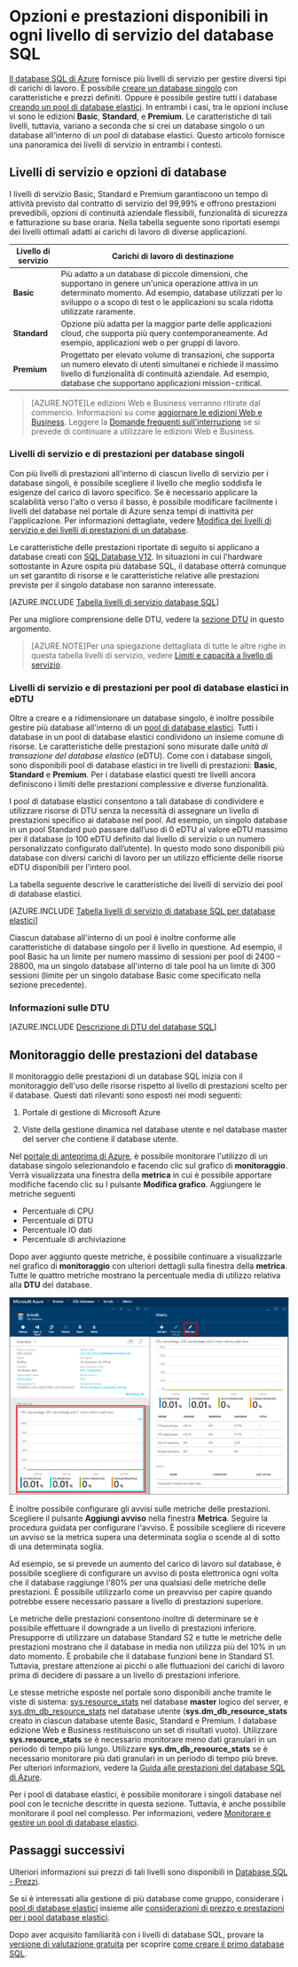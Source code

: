 <properties
	pageTitle="Opzioni e prestazioni del database SQL: livelli di servizio | Microsoft Azure"
	description="Confrontare le prestazioni e le funzionalità di continuità aziendale dei vari livelli di servizio del database SQL per trovare il giusto compromesso tra costi e funzionalità a sostegno della scalabilità."
	keywords="opzioni di database,prestazioni del database,eDTU"
	services="sql-database"
	documentationCenter=""
	authors="rothja"
	manager="jeffreyg"
	editor="monicar"/>

<tags
	ms.service="sql-database"
	ms.devlang="na"
	ms.topic="get-started-article"
	ms.tgt_pltfrm="na"
	ms.workload="data-management"
	ms.date="11/10/2015"
	ms.author="jroth"/>

# Opzioni e prestazioni disponibili in ogni livello di servizio del database SQL
 

[Il database SQL di Azure](sql-database-technical-overview.md) fornisce più livelli di servizio per gestire diversi tipi di carichi di lavoro. È possibile [creare un database singolo](sql-database-get-started.md) con caratteristiche e prezzi definiti. Oppure è possibile gestire tutti i database [creando un pool di database elastici](sql-database-elastic-pool-portal.md). In entrambi i casi, tra le opzioni incluse vi sono le edizioni **Basic**, **Standard**, e **Premium**. Le caratteristiche di tali livelli, tuttavia, variano a seconda che si crei un database singolo o un database all'interno di un pool di database elastici. Questo articolo fornisce una panoramica dei livelli di servizio in entrambi i contesti.

## Livelli di servizio e opzioni di database
I livelli di servizio Basic, Standard e Premium garantiscono un tempo di attività previsto dal contratto di servizio del 99,99% e offrono prestazioni prevedibili, opzioni di continuità aziendale flessibili, funzionalità di sicurezza e fatturazione su base oraria. Nella tabella seguente sono riportati esempi dei livelli ottimali adatti ai carichi di lavoro di diverse applicazioni.

| Livello di servizio | Carichi di lavoro di destinazione |
|---|---|
| **Basic** | Più adatto a un database di piccole dimensioni, che supportano in genere un'unica operazione attiva in un determinato momento. Ad esempio, database utilizzati per lo sviluppo o a scopo di test o le applicazioni su scala ridotta utilizzate raramente. |
| **Standard** | Opzione più adatta per la maggior parte delle applicazioni cloud, che supporta più query contemporaneamente. Ad esempio, applicazioni web o per gruppi di lavoro. |
| **Premium** | Progettato per elevato volume di transazioni, che supporta un numero elevato di utenti simultanei e richiede il massimo livello di funzionalità di continuità aziendale. Ad esempio, database che supportano applicazioni mission-critical. |

>[AZURE.NOTE]Le edizioni Web e Business verranno ritirate dal commercio. Informazioni su come [aggiornare le edizioni Web e Business](sql-database-upgrade-new-service-tiers.md). Leggere la [Domande frequenti sull'interruzione](http://azure.microsoft.com/pricing/details/sql-database/web-business/) se si prevede di continuare a utilizzare le edizioni Web e Business.

### Livelli di servizio e di prestazioni per database singoli
Con più livelli di prestazioni all'interno di ciascun livello di servizio per i database singoli, è possibile scegliere il livello che meglio soddisfa le esigenze del carico di lavoro specifico. Se è necessario applicare la scalabilità verso l'alto o verso il basso, è possibile modificare facilmente i livelli del database nel portale di Azure senza tempi di inattività per l'applicazione. Per informazioni dettagliate, vedere [Modifica dei livelli di servizio e dei livelli di prestazioni di un database](sql-database-scale-up.md).

Le caratteristiche delle prestazioni riportate di seguito si applicano a database creati con [SQL Database V12](sql-database-v12-whats-new.md). In situazioni in cui l'hardware sottostante in Azure ospita più database SQL, il database otterrà comunque un set garantito di risorse e le caratteristiche relative alle prestazioni previste per il singolo database non saranno interessate.

[AZURE.INCLUDE [Tabella livelli di servizio database SQL](../../includes/sql-database-service-tiers-table.md)]


Per una migliore comprensione delle DTU, vedere la [sezione DTU](#understanding-dtus) in questo argomento.

>[AZURE.NOTE]Per una spiegazione dettagliata di tutte le altre righe in questa tabella livelli di servizio, vedere [Limiti e capacità a livello di servizio](sql-database-performance-guidance.md#service-tier-capabilities-and-limits).

### Livelli di servizio e di prestazioni per pool di database elastici in eDTU
Oltre a creare e a ridimensionare un database singolo, è inoltre possibile gestire più database all'interno di un [pool di database elastici](sql-database-elastic-pool.md). Tutti i database in un pool di database elastici condividono un insieme comune di risorse. Le caratteristiche delle prestazioni sono misurate dalle *unità di transazione del database elastico* (eDTU). Come con i database singoli, sono disponibili pool di database elastici in tre livelli di prestazioni: **Basic**, **Standard** e **Premium**. Per i database elastici questi tre livelli ancora definiscono i limiti delle prestazioni complessive e diverse funzionalità.

I pool di database elastici consentono a tali database di condividere e utilizzare risorse di DTU senza la necessità di assegnare un livello di prestazioni specifico ai database nel pool. Ad esempio, un singolo database in un pool Standard può passare dall’uso di 0 eDTU al valore eDTU massimo per il database (o 100 eDTU definito dal livello di servizio o un numero personalizzato configurato dall’utente). In questo modo sono disponibili più database con diversi carichi di lavoro per un utilizzo efficiente delle risorse eDTU disponibili per l'intero pool.

La tabella seguente descrive le caratteristiche dei livelli di servizio dei pool di database elastici.

[AZURE.INCLUDE [Tabella livelli di servizio di database SQL per database elastici](../../includes/sql-database-service-tiers-table-elastic-db-pools.md)]

Ciascun database all'interno di un pool è inoltre conforme alle caratteristiche di database singolo per il livello in questione. Ad esempio, il pool Basic ha un limite per numero massimo di sessioni per pool di 2400 – 28800, ma un singolo database all'interno di tale pool ha un limite di 300 sessioni (limite per un singolo database Basic come specificato nella sezione precedente).

### Informazioni sulle DTU

[AZURE.INCLUDE [Descrizione di DTU del database SQL](../../includes/sql-database-understanding-dtus.md)]

## Monitoraggio delle prestazioni del database
Il monitoraggio delle prestazioni di un database SQL inizia con il monitoraggio dell'uso delle risorse rispetto al livello di prestazioni scelto per il database. Questi dati rilevanti sono esposti nei modi seguenti:

1.	Portale di gestione di Microsoft Azure

2.	Viste della gestione dinamica nel database utente e nel database master del server che contiene il database utente.

Nel [portale di anteprima di Azure](https://portal.azure.com/), è possibile monitorare l'utilizzo di un database singolo selezionandolo e facendo clic sul grafico di **monitoraggio**. Verrà visualizzata una finestra della **metrica** in cui è possibile apportare modifiche facendo clic su l pulsante **Modifica grafico**. Aggiungere le metriche seguenti

- Percentuale di CPU
- Percentuale di DTU
- Percentuale IO dati
- Percentuale di archiviazione

Dopo aver aggiunto queste metriche, è possibile continuare a visualizzarle nel grafico di **monitoraggio** con ulteriori dettagli sulla finestra della **metrica**. Tutte le quattro metriche mostrano la percentuale media di utilizzo relativa alla **DTU** del database.

![Monitoraggio del livello di servizio delle prestazioni del database.](./media/sql-database-service-tiers/sqldb_service_tier_monitoring.png)

È inoltre possibile configurare gli avvisi sulle metriche delle prestazioni. Scegliere il pulsante **Aggiungi avviso** nella finestra **Metrica**. Seguire la procedura guidata per configurare l'avviso. È possibile scegliere di ricevere un avviso se la metrica supera una determinata soglia o scende al di sotto di una determinata soglia.

Ad esempio, se si prevede un aumento del carico di lavoro sul database, è possibile scegliere di configurare un avviso di posta elettronica ogni volta che il database raggiunge l'80% per una qualsiasi delle metriche delle prestazioni. È possibile utilizzarlo come un preavviso per capire quando potrebbe essere necessario passare a livello di prestazioni superiore.

Le metriche delle prestazioni consentono inoltre di determinare se è possibile effettuare il downgrade a un livello di prestazioni inferiore. Presupporre di utilizzare un database Standard S2 e tutte le metriche delle prestazioni mostrano che il database in media non utilizza più del 10% in un dato momento. È probabile che il database funzioni bene in Standard S1. Tuttavia, prestare attenzione ai picchi o alle fluttuazioni dei carichi di lavoro prima di decidere di passare a un livello di prestazioni inferiore.

Le stesse metriche esposte nel portale sono disponibili anche tramite le viste di sistema: [sys.resource\_stats](https://msdn.microsoft.com/library/dn269979.aspx) nel database **master** logico del server, e [sys.dm\_db\_resource\_stats](https://msdn.microsoft.com/library/dn800981.aspx) nel database utente (**sys.dm\_db\_resource\_stats** creato in ciascun database utente Basic, Standard e Premium. I database edizione Web e Business restituiscono un set di risultati vuoto). Utilizzare **sys.resource\_stats** se è necessario monitorare meno dati granulari in un periodo di tempo più lungo. Utilizzare **sys.dm\_db\_resource\_stats** se è necessario monitorare più dati granulari in un periodo di tempo più breve. Per ulteriori informazioni, vedere la [Guida alle prestazioni del database SQL di Azure](sql-database-performance-guidance.md#monitoring-resource-use-with-sysresourcestats).

Per i pool di database elastici, è possibile monitorare i singoli database nel pool con le tecniche descritte in questa sezione. Tuttavia, è anche possibile monitorare il pool nel complesso. Per informazioni, vedere [Monitorare e gestire un pool di database elastici](sql-database-elastic-pool-portal.md#monitor-and-manage-an-elastic-database-pool).

## Passaggi successivi
Ulteriori informazioni sui prezzi di tali livelli sono disponibili in [Database SQL - Prezzi](http://azure.microsoft.com/pricing/details/sql-database/).

Se si è interessati alla gestione di più database come gruppo, considerare i [pool di database elastici](sql-database-elastic-pool-guidance.md) insieme alle [considerazioni di prezzo e prestazioni per i pool database elastici](sql-database-elastic-pool-guidance.md).

Dopo aver acquisito familiarità con i livelli di database SQL, provare la [versione di valutazione gratuita](http://azure.microsoft.com/pricing/free-trial/) per scoprire [come creare il primo database SQL](sql-database-get-started.md).
 

<!---HONumber=Nov15_HO4-->